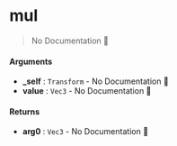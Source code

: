 # mul

> No Documentation 🚧

#### Arguments

- **\_self** : `Transform` \- No Documentation 🚧
- **value** : `Vec3` \- No Documentation 🚧

#### Returns

- **arg0** : `Vec3` \- No Documentation 🚧